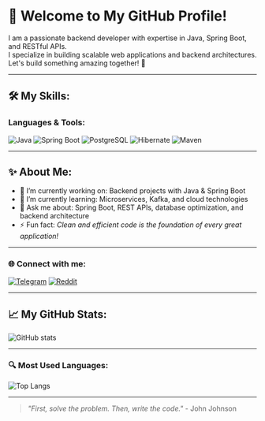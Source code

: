 # 👋 Welcome to My GitHub Profile!  

I am a passionate backend developer with expertise in Java, Spring Boot, and RESTful APIs.  
I specialize in building scalable web applications and backend architectures.  
Let's build something amazing together! 🚀  

---

## 🛠 My Skills:  
### Languages & Tools:  
![Java](https://img.shields.io/badge/Java-%23ED8B00.svg?logo=java&logoColor=white)  ![Spring Boot](https://img.shields.io/badge/Spring%20Boot-%236DB33F.svg?logo=spring&logoColor=white)  ![PostgreSQL](https://img.shields.io/badge/PostgreSQL-%23316192.svg?logo=postgresql&logoColor=white)  ![Hibernate](https://img.shields.io/badge/Hibernate-%236DB33F.svg?logo=hibernate&logoColor=white)    ![Maven](https://img.shields.io/badge/Maven-%23C71A36.svg?logo=apache-maven&logoColor=white)  

---

## ✨ About Me:  
- 🔭 I’m currently working on: Backend projects with Java & Spring Boot  
- 🌱 I’m currently learning: Microservices, Kafka, and cloud technologies  
- 💬 Ask me about: Spring Boot, REST APIs, database optimization, and backend architecture  
- ⚡️ Fun fact: _Clean and efficient code is the foundation of every great application!_  

---

### 🌐 Connect with me:  
[![Telegram](https://img.shields.io/badge/Telegram-blue?logo=telegram&logoColor=white)](https://t.me/skywastenova)  [![Reddit](https://img.shields.io/badge/Reddit-%23FF4500.svg?logo=reddit&logoColor=white)](https://www.reddit.com/u/tomhelington/s/vL3VIVlGYQ)  

---

## 📈 My GitHub Stats:  
![GitHub stats](https://github-readme-stats.vercel.app/api?username=hornet468&show_icons=true&theme=radical)  

---

### 🔍 Most Used Languages:  
![Top Langs](https://github-readme-stats.vercel.app/api/top-langs/?username=hornet468&layout=compact&theme=radical)  

---
> _"First, solve the problem. Then, write the code."_ - John Johnson

